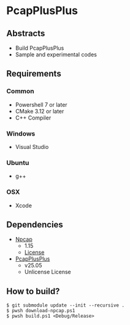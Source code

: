 # PcapPlusPlus

## Abstracts

* Build PcapPlusPlus
* Sample and experimental codes

## Requirements

### Common

* Powershell 7 or later
* CMake 3.12 or later
* C++ Compiler

### Windows

* Visual Studio

### Ubuntu

* g++

### OSX

* Xcode

## Dependencies

* [Npcap](https://npcap.com/#download)
  * 1.15
  * [License](https://npcap.com/oem/)
* [PcapPlusPlus](https://github.com/seladb/PcapPlusPlus)
  * v25.05
  * Unlicense License

## How to build?

````shell
$ git submodule update --init --recursive .
$ pwsh download-npcap.ps1
$ pwsh build.ps1 <Debug/Release>
````